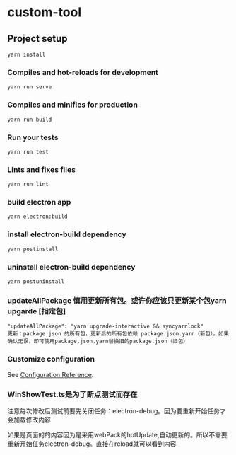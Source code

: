 # custom-tool

## Project setup
```
yarn install
```

### Compiles and hot-reloads for development
```
yarn run serve
```

### Compiles and minifies for production
```
yarn run build
```

### Run your tests
```
yarn run test
```

### Lints and fixes files
```
yarn run lint
```

###  build electron app
```
yarn electron:build
```

### install electron-build dependency
```
yarn postinstall
```

### uninstall electron-build dependency
```
yarn postuninstall
```

### updateAllPackage 慎用更新所有包。或许你应该只更新某个包yarn upgarde [指定包]
```
"updateAllPackage": "yarn upgrade-interactive && syncyarnlock" 
更新：package.json 的所有包，更新后的所有包依赖 package.json.yarn（新包）。如果确认无误，即可使用package.json.yarn替换旧的package.json（旧包）
```




### Customize configuration
See [Configuration Reference](https://cli.vuejs.org/config/).


### WinShowTest.ts是为了断点测试而存在
注意每次修改后测试前要先关闭任务：electron-debug。因为要重新开始任务才会加载修改内容

如果是页面的的内容因为是采用webPack的hotUpdate,自动更新的。所以不需要重新开始任务electron-debug。直接在reload就可以看到内容

